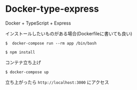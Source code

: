 # Docker-type-express

Docker + TypeScript + Express

インストールしたいものがある場合(Dockerfileに書いても良い)

```
$  docker-compose run --rm app /bin/bash

$ npm install
```

コンテナ立ち上げ

```
$ docker-compose up
```

立ち上がったら `http://localhost:3000` にアクセス